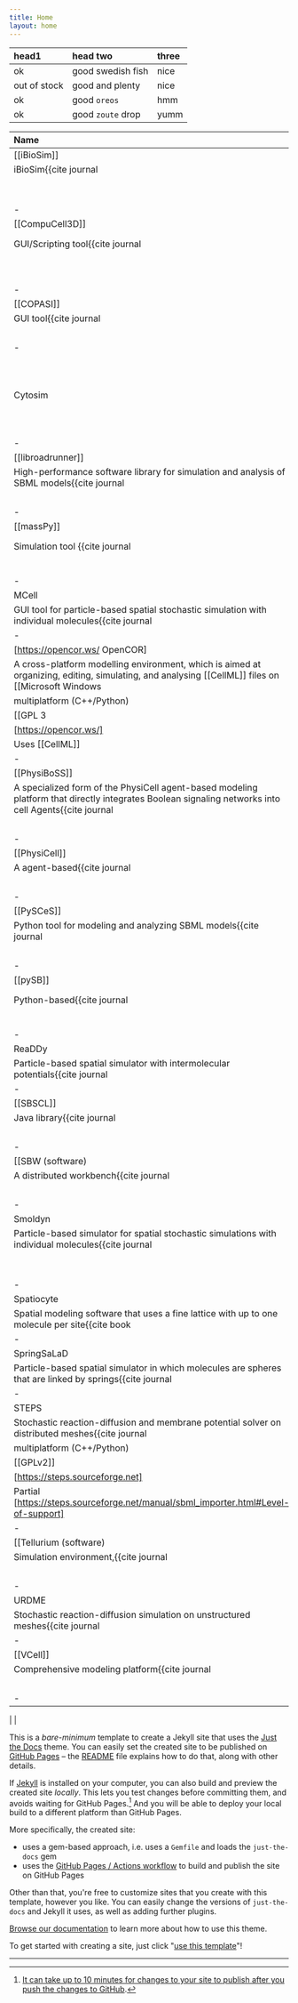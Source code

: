 ```yaml
---
title: Home
layout: home
---
```


| head1        | head two          | three |
|:-------------|:------------------|:------|
| ok           | good swedish fish | nice  |
| out of stock | good and plenty   | nice  |
| ok           | good `oreos`      | hmm   |
| ok           | good `zoute` drop | yumm  |


| Name         | Description/Notability | OS    | License | Site | SBML Support |
|:-------------|:-----------------------|:------|:--------|:-----|:-------------|
| [[iBioSim]]
| iBioSim<ref>{{cite journal |last1=Watanabe |first1=Leandro |last2=Nguyen |first2=Tramy |last3=Zhang |first3=Michael |last4=Zundel |first4=Zach |last5=Zhang |first5=Zhen |last6=Madsen |first6=Curtis |last7=Roehner |first7=Nicholas |last8=Myers |first8=Chris |title=iBioSim3: A Tool for Model-Based Genetic Circuit Design |journal=ACS Synthetic Biology |date=19 July 2019 |volume=8 |issue=7 |pages=1560–1563 |doi=10.1021/acssynbio.8b00078|pmid=29944839 |s2cid=49429947 }}</ref><ref>{{cite journal |last1=Martínez-García |first1=Esteban |last2=Goñi-Moreno |first2=Angel |last3=Bartley |first3=Bryan |last4=McLaughlin |first4=James |last5=Sánchez-Sampedro |first5=Lucas |last6=Pascual del Pozo |first6=Héctor |last7=Prieto Hernández |first7=Clara |last8=Marletta |first8=Ada Serena |last9=De Lucrezia |first9=Davide |last10=Sánchez-Fernández |first10=Guzmán |last11=Fraile |first11=Sofía |last12=de Lorenzo |first12=Víctor |title=SEVA 3.0: an update of the Standard European Vector Architecture for enabling portability of genetic constructs among diverse bacterial hosts |journal=Nucleic Acids Research |date=8 January 2020 |volume=48 |issue=D1 |pages=D1164–D1170 |doi=10.1093/nar/gkz1024|pmid=31740968 |pmc=7018797 }}</ref> is a computer-aided design (CAD) tool for the modeling, analysis, and design of genetic circuits.
||multiplatform (Java/C++)||[[Apache]]||[https://github.com/MyersResearchGroup/iBioSim]|| Yes
|-
| [[CompuCell3D]]
| GUI/Scripting tool<ref>{{cite journal |last1=Swat |first1=Maciej H. |last2=Thomas |first2=Gilberto L. |last3=Belmonte |first3=Julio M. |last4=Shirinifard |first4=Abbas |last5=Hmeljak |first5=Dimitrij |last6=Glazier |first6=James A. |title=Multi-Scale Modeling of Tissues Using CompuCell3D |journal=Methods in Cell Biology |date=2012 |volume=110 |pages=325–366 |doi=10.1016/B978-0-12-388403-9.00013-8|pmid=22482955 |pmc=3612985 |isbn=9780123884039 }}</ref> for building and simulating multicellular models.
||multiplatform (C++/Python)||MIT||[https://compucell3d.org/]|| Yes, but only for reactions.
|-
| [[COPASI]]
| GUI tool<ref>{{cite journal |last1=Bergmann |first1=Frank T. |last2=Hoops |first2=Stefan |last3=Klahn |first3=Brian |last4=Kummer |first4=Ursula |last5=Mendes |first5=Pedro |last6=Pahle |first6=Jürgen |last7=Sahle |first7=Sven |title=COPASI and its applications in biotechnology |journal=Journal of Biotechnology |date=November 2017 |volume=261 |pages=215–220 |doi=10.1016/j.jbiotec.2017.06.1200|pmid=28655634 |pmc=5623632 }}</ref><ref>{{cite journal |last1=Yeoh |first1=Jing Wui |last2=Ng |first2=Kai Boon Ivan |last3=Teh |first3=Ai Ying |last4=Zhang |first4=JingYun |last5=Chee |first5=Wai Kit David |last6=Poh |first6=Chueh Loo |title=An Automated Biomodel Selection System (BMSS) for Gene Circuit Designs |journal=ACS Synthetic Biology |date=19 July 2019 |volume=8 |issue=7 |pages=1484–1497 |doi=10.1021/acssynbio.8b00523|pmid=31035759 |s2cid=140321282 }}</ref> for analyzing and simulating SBML models.
||multiplatform (C++)||Artistic License||[http://www.copasi.org]|| Yes
|-
| Cytosim || Spatial simulator for flexible cytoskeletal filaments and motor proteins<ref>{{cite journal |last1=Nedelec |first1=Francois |last2=Foethke |first2=Dietrich |title=Collective Langevin dynamics of flexible cytoskeletal fibers |journal=New Journal of Physics |volume=9 |date=2007 |issue=11 |pages=427|doi=10.1088/1367-2630/9/11/427 |arxiv=0903.5178 |bibcode=2007NJPh....9..427N |s2cid=16924457 }}</ref> || Mac, Linux, Cygwin (C++) || GPL3 || [http://cytosim.org]|| Not applicable
|-
| [[libroadrunner]]
| High-performance software library for simulation and analysis of SBML models<ref>{{cite journal |last1=Somogyi |first1=Endre T. |last2=Bouteiller |first2=Jean-Marie |last3=Glazier |first3=James A. |last4=König |first4=Matthias |last5=Medley |first5=J. Kyle |last6=Swat |first6=Maciej H. |last7=Sauro |first7=Herbert M. |title=libRoadRunner: a high performance SBML simulation and analysis library: Table 1. |journal=Bioinformatics |date=15 October 2015 |volume=31 |issue=20 |pages=3315–3321 |doi=10.1093/bioinformatics/btv363|pmid=26085503 |pmc=4607739 }}</ref><ref>{{cite journal |last1=Ghaffarizadeh |first1=Ahmadreza |last2=Heiland |first2=Randy |last3=Friedman |first3=Samuel H. |last4=Mumenthaler |first4=Shannon M. |last5=Macklin |first5=Paul |title=PhysiCell: An open source physics-based cell simulator for 3-D multicellular systems |journal=PLOS Computational Biology |date=23 February 2018 |volume=14 |issue=2 |pages=e1005991 |doi=10.1371/journal.pcbi.1005991|pmid=29474446 |pmc=5841829 |bibcode=2018PLSCB..14E5991G }}</ref>
||multiplatform (C/C++)||Apache License||[https://github.com/sys-bio/roadrunner]|| Yes
|-
| [[massPy]]
| Simulation tool <ref>{{cite journal |last1=Haiman |first1=Zachary B. |last2=Zielinski |first2=Daniel C. |last3=Koike |first3=Yuko |last4=Yurkovich |first4=James T. |last5=Palsson |first5=Bernhard O. |title=MASSpy: Building, simulating, and visualizing dynamic biological models in Python using mass action kinetics |journal=PLOS Computational Biology |date=28 January 2021 |volume=17 |issue=1 |pages=e1008208 |doi=10.1371/journal.pcbi.1008208|pmid=33507922 |pmc=7872247 |bibcode=2021PLSCB..17E8208H }}</ref><ref>{{cite journal |last1=Foster |first1=Charles J |last2=Wang |first2=Lin |last3=Dinh |first3=Hoang V |last4=Suthers |first4=Patrick F |last5=Maranas |first5=Costas D |title=Building kinetic models for metabolic engineering |journal=Current Opinion in Biotechnology |date=February 2021 |volume=67 |pages=35–41 |doi=10.1016/j.copbio.2020.11.010|pmid=33360621 |s2cid=229690954 }}</ref>  that can work with COBRApy<ref>{{cite journal |last1=Ebrahim |first1=Ali |last2=Lerman |first2=Joshua A |last3=Palsson |first3=Bernhard O |last4=Hyduke |first4=Daniel R |title=COBRApy: COnstraints-Based Reconstruction and Analysis for Python |journal=BMC Systems Biology |date=December 2013 |volume=7 |issue=1 |pages=74 |doi=10.1186/1752-0509-7-74|pmid=23927696 |pmc=3751080 }}</ref>
||multiplatform (Python)||[[MIT]]||[https://github.com/SBRG/MASSpy]|| Yes
|-
| MCell
| GUI tool for particle-based spatial stochastic simulation with individual molecules<ref>{{cite journal |last1=Stiles |first1=Joel R. |last2=Van Helden |first2=Dirk |last3=Bartol |first3=Thomas M. |last4=Salpeter |first4=Edwin E. |last5=Salpeter |first5=Miriam M |title=Miniature endplate current rise times <100 us from improved dual recordings can be modeled with passive acetylcholine diffusion from a synaptic vesicle |journal=Proc. Natl. Acad. Sci. USA |date=1996 |volume=93 |issue=12 |pages=5747–5752|doi=10.1073/pnas.93.12.5747 |pmid=8650164 |pmc=39132 |doi-access=free }}</ref><ref>{{cite journal |last1=Stiles |first1=Joel R. |last2=Bartol |first2=Thomas M. |title=Monte Carlo methods for simulating realistic synaptic microphysiology using MCell |date=2001 |journal=Computational Neuroscience: Realistic Modeling for Experimentalists |pages=87–127}}</ref><ref>{{cite journal |last1=Kerr |first1=R |last2=Bartol |first2=TM |last3=Kaminsky |first3=B |last4=Dittrich |first4=M |last5=Chang |first5=JCJ |last6=Baden |first6=S |last7=Sejnowski |first7=TJ |last8=Stiles |first8=JR |title=Fast Monte Carlo simulation methods for biological reaction-diffusion systems in solution and on surfaces |date=2008 |journal=SIAM J. Sci. Comput. |volume=30 |issue=6 |pages=3126–3149|doi=10.1137/070692017 |pmid=20151023 |pmc=2819163 |bibcode=2008SJSC...30.3126K }}</ref> || multiplatform || [[MIT]] and [[GPLv2]] || [https://mcell.org/index.html]|| Not applicable
|-
|[https://opencor.ws/ OpenCOR]
|A cross-platform modelling environment, which is aimed at organizing, editing, simulating, and analysing [[CellML]] files on [[Microsoft Windows|Windows]], [[Linux]] and [[macOS]].
|multiplatform (C++/Python)
|[[GPL 3|GPLv3]]
|[https://opencor.ws/]
|Uses [[CellML]]
|-
| [[PhysiBoSS]]
| A specialized form of the PhysiCell agent-based modeling platform that directly integrates Boolean signaling networks into cell Agents<ref>{{cite journal |last1=Letort |first1=Gaelle |last2=Montagud |first2=Arnau |last3=Stoll |first3=Gautier |last4=Heiland |first4=Randy |last5=Barillot |first5=Emmanuel |last6=Macklin |first6=Paul |last7=Zinovyev |first7=Andrei |last8=Calzone |first8=Laurence |title=PhysiBoSS: a multi-scale agent-based modelling framework integrating physical dimension and cell signalling |journal=Bioinformatics |date=1 April 2019 |volume=35 |issue=7 |pages=1188–1196 |doi=10.1093/bioinformatics/bty766|pmid=30169736 |pmc=6449758 }}</ref>
||multiplatform (C++)||[[BSD-3]]||[https://github.com/PhysiBoSS/PhysiBoSS]|| Yes, but only for reactions
|-
| [[PhysiCell]]
| A agent-based<ref>{{cite journal |last1=Ghaffarizadeh |first1=Ahmadreza |last2=Heiland |first2=Randy |last3=Friedman |first3=Samuel H. |last4=Mumenthaler |first4=Shannon M. |last5=Macklin |first5=Paul |title=PhysiCell: An open source physics-based cell simulator for 3-D multicellular systems |journal=PLOS Computational Biology |date=23 February 2018 |volume=14 |issue=2 |pages=e1005991 |doi=10.1371/journal.pcbi.1005991|pmid=29474446 |pmc=5841829 |bibcode=2018PLSCB..14E5991G }}</ref> modeling framework for multicellular systems biology.
||multiplatform (C++)||[[BSD-3]]||[http://physicell.org]|| Yes, but only for reactions
|-
| [[PySCeS]]
| Python tool for modeling and analyzing SBML models<ref>{{cite journal |last1=Olivier |first1=B. G. |last2=Rohwer |first2=J. M. |last3=Hofmeyr |first3=J.-H. S. |title=Modelling cellular systems with PySCeS |journal=Bioinformatics |date=15 February 2005 |volume=21 |issue=4 |pages=560–561 |doi=10.1093/bioinformatics/bti046|pmid=15454409 }}</ref><ref>{{cite journal |last1=Mendoza-Cózatl |first1=David G. |last2=Moreno-Sánchez |first2=Rafael |title=Control of glutathione and phytochelatin synthesis under cadmium stress. Pathway modeling for plants |journal=Journal of Theoretical Biology |date=February 2006 |volume=238 |issue=4 |pages=919–936 |doi=10.1016/j.jtbi.2005.07.003|pmid=16125728 |bibcode=2006JThBi.238..919M }}</ref><ref>{{cite journal |last1=Ghaffarizadeh |first1=Ahmadreza |last2=Heiland |first2=Randy |last3=Friedman |first3=Samuel H. |last4=Mumenthaler |first4=Shannon M. |last5=Macklin |first5=Paul |title=PhysiCell: An open source physics-based cell simulator for 3-D multicellular systems |journal=PLOS Computational Biology |date=23 February 2018 |volume=14 |issue=2 |pages=e1005991 |doi=10.1371/journal.pcbi.1005991|pmid=29474446 |pmc=5841829 |bibcode=2018PLSCB..14E5991G }}</ref>
||multiplatform (Python)||[[BSD-3]]||[https://pysces.sourceforge.net/]|| Yes
|-
| [[pySB]]
| Python-based<ref>{{cite journal |last1=Stefan |first1=Melanie I. |last2=Bartol |first2=Thomas M. |last3=Sejnowski |first3=Terrence J. |last4=Kennedy |first4=Mary B. |title=Multi-state Modeling of Biomolecules |journal=PLOS Computational Biology |date=25 September 2014 |volume=10 |issue=9 |pages=e1003844 |doi=10.1371/journal.pcbi.1003844|pmid=25254957 |pmc=4201162 |bibcode=2014PLSCB..10E3844S }}</ref> platform with specialization in rule-based models.
||multiplatform (Python)||[[BSD-3]]||[https://pysb.org/]|| Partial
|-
| ReaDDy
| Particle-based spatial simulator with intermolecular potentials<ref>{{cite journal |last1=Schöneberg |first1=J. |last2=Ullrich |first2=A. |last3=Noé |first3=F. |date=2014 |title=Simulation tools for particle-based reaction-diffusion dynamics in continuous space |journal=BMC Biophys. |volume=7 |pages=1}}</ref> || Linux and Mac || Custom || [https://readdy.github.io/index.html]|| Not applicable
|-
| [[SBSCL]]
| Java library<ref>{{cite journal |last1=Panchiwala |first1=H |last2=Shah |first2=S |last3=Planatscher |first3=H |last4=Zakharchuk |first4=M |last5=König |first5=M |last6=Dräger |first6=A |title=The Systems Biology Simulation Core Library. |journal=Bioinformatics |date=23 September 2021 |volume=38 |issue=3 |pages=864–865 |doi=10.1093/bioinformatics/btab669 |pmid=34554191|pmc=8756180 }}</ref><ref>{{cite journal |last1=Tangherloni |first1=Andrea |last2=Nobile |first2=Marco S. |last3=Cazzaniga |first3=Paolo |last4=Capitoli |first4=Giulia |last5=Spolaor |first5=Simone |last6=Rundo |first6=Leonardo |last7=Mauri |first7=Giancarlo |last8=Besozzi |first8=Daniela |title=FiCoS: A fine-grained and coarse-grained GPU-powered deterministic simulator for biochemical networks |journal=PLOS Computational Biology |date=9 September 2021 |volume=17 |issue=9 |pages=e1009410 |doi=10.1371/journal.pcbi.1009410|pmid=34499658 |pmc=8476010 |bibcode=2021PLSCB..17E9410T }}</ref> with efficient and exhaustive support for SBML
||multiplatform (Java)||[[LGPL]]||[https://draeger-lab.github.io/SBSCL/]|| Yes
|-
| [[SBW (software)|SBW]]
| A distributed workbench<ref>{{cite journal |last1=Hucka |first1=M. |last2=Finney |first2=A. |last3=Sauro |first3=H. M. |last4=Bolouri |first4=H. |last5=Doyle |first5=J. |last6=Kitano |first6=H. |title=The Erato Systems Biology Workbench: Enabling Interaction and Exchange Between Software Tools for Computational Biology |journal=Biocomputing 2002 |date=December 2001 |pages=450–461 |doi=10.1142/9789812799623_0042|pmid=11928498 |isbn=978-981-02-4777-5 }}</ref><ref>{{cite journal |last1=Kawasaki |first1=Regiane |last2=Baraúna |first2=Rafael A. |last3=Silva |first3=Artur |last4=Carepo |first4=Marta S. P. |last5=Oliveira |first5=Rui |last6=Marques |first6=Rodolfo |last7=Ramos |first7=Rommel T. J. |last8=Schneider |first8=Maria P. C. |title=Reconstruction of the Fatty Acid Biosynthetic Pathway of Exiguobacterium antarcticum B7 Based on Genomic and Bibliomic Data |journal=BioMed Research International |date=2016 |volume=2016 |pages=1–9 |doi=10.1155/2016/7863706|pmid=27595107 |pmc=4993939 |doi-access=free }}</ref> that includes many modeling tools
||multiplatform (C/C++)||[[BSD-3]]||[https://sbw.sourceforge.net/]|| Yes
|-
| Smoldyn
| Particle-based simulator for spatial stochastic simulations with individual molecules<ref>{{cite journal |last1=Andrews |first1=Steven S. |last2=Bray |first2=Dennis |title=Stochastic simulation of chemical reactions with spatial resolution and single molecule detail |journal=Physical Biology |date=2004 |volume=1 |issue=3–4 |pages=137–151|doi=10.1088/1478-3967/1/3/001 |pmid=16204833 |bibcode=2004PhBio...1..137A |s2cid=16394428 }}</ref><ref>{{cite journal |last1=Andrews |first1=Steven S. |last2=Addy |first2= Nathan J. |last3= Brent |first3=Roger |last4=Arkin |first4=Adam P. |title=Detailed simulations of cell biology with Smoldyn 2.1 |journal=PLOS Comp. Biol. |date=2010 |volume=6 |issue=3 |pages=e1000705|doi=10.1371/journal.pcbi.1000705 |pmid=20300644 |pmc=2837389 |bibcode=2010PLSCB...6E0705A }}</ref><ref>{{cite journal |last1=Andrews |first1=Steven S. |title=Smoldyn: particle-based simulation with rule-based modeling, improved molecular interaction, and a library interface |journal=Bioinformatics |date=2017 |volume=33 |issue=5 |pages=710–717|doi=10.1093/bioinformatics/btw700 |pmid=28365760 }}</ref><ref>{{cite journal |last1=Singh |first1 =Dilawar |last2=Andrews |first2=Steven S. |title=Python interfaces for the Smoldyn simulator |journal=Bioinformatics |date=2022 |volume=38 |pages=291–293|doi =10.1093/bioinformatics/btab530 |pmid =34293100 }}</ref>
|| multiplatform (C/C++/Python)||[[LGPL]]||[https://www.smoldyn.org/]||Not applicable
|-
| Spatiocyte
| Spatial modeling software that uses a fine lattice with up to one molecule per site<ref>{{cite book |last1=Arjunan |first1=S.N.V. |last2= Takahashi |first2= K. |date=2017 |title=Multi-algorithm particle simulations with Spatiocyte |series=Methods in Molecular Biology |volume=1611 |pages=219–236}}</ref><ref>{{cite journal |last1=Arjunan |first1=S.N.V. |last2= Miyauchi |first2=A. |last3=Iwamoto |first3= K. |last4=Takahashi |first4=K. |date=2020 |title=pSpatiocyte: a high-performance simulator for intracellular reaction-diffusion systems |journal=BMC Bioinformatics |volume=21 |issue=1 |pages=33|doi=10.1186/s12859-019-3338-8 |pmid=31996129 |pmc=6990473 }}</ref> || multiplatform || Unknown || [https://spatiocyte.org]|| Not applicable
|-
| SpringSaLaD
| Particle-based spatial simulator in which molecules are spheres that are linked by springs<ref>{{cite journal |last1=Michalski |first1=P.J. |last2=Loew |first2=L.M. |date=2016 |title=SpringSaLaD: a spatial, particle-based biochemical simulation platform with excluded volume |journal=Biophys. J. |volume=110 |issue=3 |pages=523–529|doi=10.1016/j.bpj.2015.12.026 |pmid=26840718 |pmc=4744174 |bibcode=2016BpJ...110..523M }}</ref> || multiplatform || Unknown || [https://vcell.org/ssalad]|| Not applicable
|-
|STEPS
|Stochastic reaction-diffusion and membrane potential solver on distributed meshes<ref>{{cite journal |last1=Hepburn |first1=Iain |last2=Chen |first2=Weiliang |last3=Wils |first3=Stefan |last4=De Schutter |first4=Erik |title=STEPS: efficient simulation of stochastic reaction–diffusion models in realistic morphologies |journal=BMC Systems Biology |date=May 2012 |volume=7 |issue=1 |pages=36 |doi=10.1186/1752-0509-6-36|pmid=22574658 |s2cid=9165862 }}</ref><ref>{{cite journal |last1=Chen |first1=Weiliang |last2=De Schutter |first2=Erik |title=Parallel STEPS: Large Scale Stochastic Spatial Reaction-Diffusion Simulation with High Performance Computers |journal=Frontiers in Neuroinformatics |date=February 2017 |volume=11 |issue=1 |pages=13 |doi=10.3389/fninf.2017.00013|pmid=28239346 |pmc=5301017 |doi-access=free }}</ref><ref>{{cite journal |last1=Hepburn |first1=Iain |last2=Chen |first2=Weiliang |last3=De Schutter |first3=Erik |title=Accurate reaction-diffusion operator splitting on tetrahedral meshes for parallel stochastic molecular simulations |journal=The Journal of Chemical Physics |date=August 2016 |volume=145 |issue=5 |pages=054118 |doi=10.1063/1.4960034|pmid=27497550 |arxiv=1512.03126 |bibcode=2016JChPh.145e4118H |s2cid=17356298 }}</ref><ref>{{cite journal |last1=Chen |first1=Weiliang |last2=Carel |first2=Tristan |last3=Awile |first3=Omar |last4=Cantarutti |first4=Nicola |last5=Castiglioni |first5=Giacomo |last6=Cattabiani |first6=Alessandro |last7=Del Marmol |first7=Baudouin |last8=Hepburn |first8=Iain |last9=King |first9=James G. |last10=Kotsalos |first10=Christos |last11=Kumbhar |first11=Pramod |last12=Lallouette |first12=Jules |last13=Melchior |first13=Samuel |last14=Schürmann |first14=Felix |last15=De Schutter |first15=Erik |title=STEPS 4.0: Fast and memory-efficient molecular simulations of neurons at the nanoscale |journal=Frontiers in Neuroinformatics |date=October 2022 |volume=16  |doi=10.3389/fninf.2022.883742 |issn=1662-5196|doi-access=free }}</ref>
|multiplatform (C++/Python)
|[[GPLv2]]
|[https://steps.sourceforge.net]
|Partial [https://steps.sourceforge.net/manual/sbml_importer.html#Level-of-support]
|-
| [[Tellurium (software)|Tellurium]]
| Simulation environment,<ref>{{cite journal |last1=Choi |first1=Kiri |last2=Medley |first2=J. Kyle |last3=König |first3=Matthias |last4=Stocking |first4=Kaylene |last5=Smith |first5=Lucian |last6=Gu |first6=Stanley |last7=Sauro |first7=Herbert M. |title=Tellurium: An extensible python-based modeling environment for systems and synthetic biology |journal=Biosystems |date=September 2018 |volume=171 |pages=74–79 |doi=10.1016/j.biosystems.2018.07.006|pmid=30053414 |pmc=6108935 }}</ref><ref>{{cite journal |last1=Pease |first1=Nicholas A. |last2=Nguyen |first2=Phuc H.B. |last3=Woodworth |first3=Marcus A. |last4=Ng |first4=Kenneth K.H. |last5=Irwin |first5=Blythe |last6=Vaughan |first6=Joshua C. |last7=Kueh |first7=Hao Yuan |title=Tunable, division-independent control of gene activation timing by a polycomb switch |journal=Cell Reports |date=March 2021 |volume=34 |issue=12 |pages=108888 |doi=10.1016/j.celrep.2021.108888|pmid=33761349 |pmc=8024876 }}</ref> that packages multiple libraries into one platform.
||multiplatform (Python)||Apache License||[https://github.com/sys-bio/tellurium]|| Yes
|-
| URDME
| Stochastic reaction-diffusion simulation on unstructured meshes<ref>{{cite journal |last1=Drawert |first1=B. |last2=Engblom |first2=S. |last3=Hellander |first3=A |title=URDME: A modular framework for stochastic simulation of reaction-transport processes in complex geometries |journal=BMC Systems Biology |volume=6 |date=2012|page=76 |doi=10.1186/1752-0509-6-76 |pmid=22727185 |pmc=3439286 }}</ref> || MatLab on Mac, Linux || GPL3 || [http://urdme.github.io/urdme/]|| Not applicable
|-
| [[VCell]]
| Comprehensive modeling platform<ref>{{cite journal |last1=Schaff |first1=J. |last2=Fink |first2=C.C. |last3=Slepchenko |first3=B. |last4=Carson |first4=J.H. |last5=Loew |first5=L.M. |title=A general computational framework for modeling cellular structure and function |journal=Biophysical Journal |date=September 1997 |volume=73 |issue=3 |pages=1135–1146 |doi=10.1016/S0006-3495(97)78146-3|bibcode=1997BpJ....73.1135S |s2cid=39818739 }}</ref><ref>{{cite journal |last1=Cowan |first1=Ann E. |last2=Moraru |first2=Ion I. |last3=Schaff |first3=James C. |last4=Slepchenko |first4=Boris M. |last5=Loew |first5=Leslie M. |title=Spatial Modeling of Cell Signaling Networks |journal=Methods in Cell Biology |date=2012 |volume=110 |pages=195–221 |doi=10.1016/B978-0-12-388403-9.00008-4|pmid=22482950 |pmc=3519356 |isbn=9780123884039 }}</ref> for non-spatial, spatial, deterministic and stochastic simulations, including both reaction networks and reaction rules. 
||multiplatform (Java)||MIT||[https://vcell.org]|| Yes
|-
|
|



This is a *bare-minimum* template to create a Jekyll site that uses the [Just the Docs] theme. You can easily set the created site to be published on [GitHub Pages] – the [README] file explains how to do that, along with other details.

If [Jekyll] is installed on your computer, you can also build and preview the created site *locally*. This lets you test changes before committing them, and avoids waiting for GitHub Pages.[^1] And you will be able to deploy your local build to a different platform than GitHub Pages.

More specifically, the created site:

- uses a gem-based approach, i.e. uses a `Gemfile` and loads the `just-the-docs` gem
- uses the [GitHub Pages / Actions workflow] to build and publish the site on GitHub Pages

Other than that, you're free to customize sites that you create with this template, however you like. You can easily change the versions of `just-the-docs` and Jekyll it uses, as well as adding further plugins.

[Browse our documentation][Just the Docs] to learn more about how to use this theme.

To get started with creating a site, just click "[use this template]"!

----

[^1]: [It can take up to 10 minutes for changes to your site to publish after you push the changes to GitHub](https://docs.github.com/en/pages/setting-up-a-github-pages-site-with-jekyll/creating-a-github-pages-site-with-jekyll#creating-your-site).

[Just the Docs]: https://just-the-docs.github.io/just-the-docs/
[GitHub Pages]: https://docs.github.com/en/pages
[README]: https://github.com/just-the-docs/just-the-docs-template/blob/main/README.md
[Jekyll]: https://jekyllrb.com
[GitHub Pages / Actions workflow]: https://github.blog/changelog/2022-07-27-github-pages-custom-github-actions-workflows-beta/
[use this template]: https://github.com/just-the-docs/just-the-docs-template/generate
